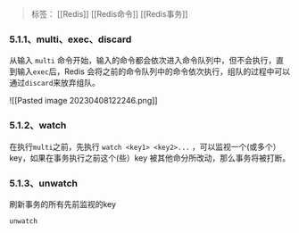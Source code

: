 > 标签： [[Redis]] [[Redis命令]] [[Redis事务]]

### 5.1.1、multi、exec、discard

从输入 `multi` 命令开始，输入的命令都会依次进入命令队列中，但不会执行，直到输入`exec`后，Redis 会将之前的命令队列中的命令依次执行，组队的过程中可以通过`discard`来放弃组队。

![[Pasted image 20230408122246.png]]

### 5.1.2、watch

在执行`multi`之前，先执行 `watch <key1> <key2>...` ，可以监视一个(或多个）key，如果在事务执行之前这个(些）key 被其他命分所改动，那么事务将被打断。

### 5.1.3、unwatch

刷新事务的所有先前监视的key

```Bash
unwatch
```